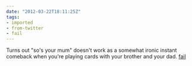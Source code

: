 ```yaml
---
date: "2012-03-22T18:11:25Z"
tags:
- imported
- from-twitter
- fail
---
```

Turns out "so's your mum" doesn't work as a somewhat ironic instant comeback when you're playing cards with your brother and your dad. [fail](/tags/fail)
